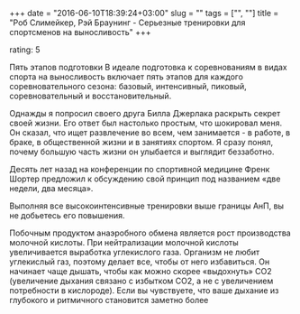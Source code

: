 +++
date = "2016-06-10T18:39:24+03:00"
slug = ""
tags = ["", ""]
title = "Роб Слимейкер, Рэй Браунинг - Серьезные тренировки для спортсменов на выносливость"
+++

rating: 5

Пять этапов подготовки В идеале подготовка к соревнованиям в видах спорта на
выносливость включает пять этапов для каждого соревновательного сезона: базовый,
интенсивный, пиковый, соревновательный и восстановительный.

Однажды я попросил своего друга Билла Джерлака раскрыть секрет своей жизни. Его
ответ был настолько простым, что шокировал меня. Он сказал, что ищет развлечение
во всем, чем занимается - в работе, в браке, в общественной жизни и в занятиях
спортом. Я сразу понял, почему большую часть жизни он улыбается и выглядит
беззаботно.

Десять лет назад на конференции по спортивной медицине Френк Шортер предложил к
обсуждению свой принцип под названием «две недели, два месяца».

Выполняя все высокоинтенсивные тренировки выше границы АнП, вы не добьетесь его
повышения.

Побочным продуктом анаэробного обмена является рост производства молочной
кислоты. При нейтрализации молочной кислоты увеличивается выработка углекислого
газа. Организм не любит углекислый газ, поэтому делает все, чтобы от него
избавиться. Он начинает чаще дышать, чтобы как можно скорее «выдохнуть» СО2
(увеличение дыхания связано с избытком СО2, а не с увеличением потребности в
кислороде). Если вы чувствуете, что ваше дыхание из глубокого и ритмичного
становится заметно более

